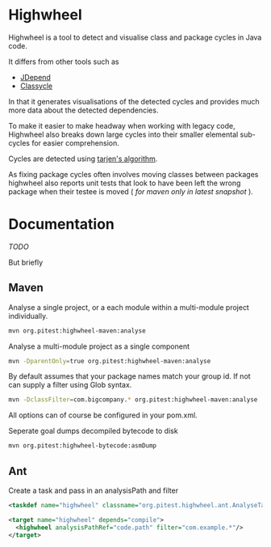 # Highwheel

Highwheel is a tool to detect and visualise class and package cycles in Java code.

It differs from other tools such as

* [JDepend](http://clarkware.com/software/JDepend.html)
* [Classycle](http://http://classycle.sourceforge.net/)

In that it generates visualisations of the detected cycles and provides much more data about the detected dependencies.

To make it easier to make headway when working with legacy code, Highwheel also breaks down large cycles into their
smaller elemental sub-cycles for easier comprehension.

Cycles are detected using [tarjen's algorithm](http://en.wikipedia.org/wiki/Tarjan%27s_strongly_connected_components_algorithm).

As fixing package cycles often involves moving classes between packages highwheel also reports unit tests that look to have been
left the wrong package when their testee is moved ( *for maven only in latest snapshot* ).

# Documentation

*TODO*

But briefly

## Maven


Analyse a single project, or a each module within a multi-module project individually.

```bash
mvn org.pitest:highwheel-maven:analyse 
```

Analyse a multi-module project as a single component

```bash
mvn -DparentOnly=true org.pitest:highwheel-maven:analyse 
```

By default assumes that your package names match your group id. If not
can supply a filter using Glob syntax.

```bash
mvn -DclassFilter=com.bigcompany.* org.pitest:highwheel-maven:analyse 
```

All options can of course be configured in your pom.xml.

Seperate goal dumps decompiled bytecode to disk

```bash
mvn org.pitest:highwheel-bytecode:asmDump
```

## Ant

Create a task and pass in an analysisPath and filter

```xml
<taskdef name="highwheel" classname="org.pitest.highwheel.ant.AnalyseTask" classpathref="<path to jar>"/>

<target name="highwheel" depends="compile">
  <highwheel analysisPathRef="code.path" filter="com.example.*"/>
</target>
```


